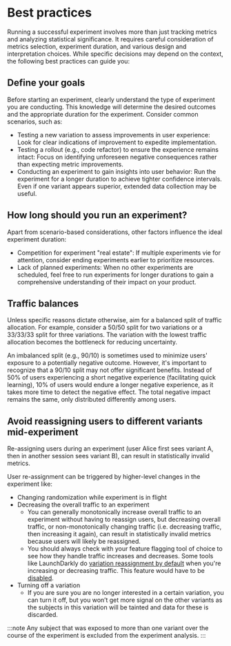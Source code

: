# Best practices

Running a successful experiment involves more than just tracking metrics and analyzing statistical significance. It requires careful consideration of metrics selection, experiment duration, and various design and interpretation choices. While specific decisions may depend on the context, the following best practices can guide you:

## Define your goals

Before starting an experiment, clearly understand the type of experiment you are conducting. This knowledge will determine the desired outcomes and the appropriate duration for the experiment. Consider common scenarios, such as:

- Testing a new variation to assess improvements in user experience: Look for clear indications of improvement to expedite implementation.
- Testing a rollout (e.g., code refactor) to ensure the experience remains intact: Focus on identifying unforeseen negative consequences rather than expecting metric improvements.
- Conducting an experiment to gain insights into user behavior: Run the experiment for a longer duration to achieve tighter confidence intervals. Even if one variant appears superior, extended data collection may be useful.

## How long should you run an experiment?

Apart from scenario-based considerations, other factors influence the ideal experiment duration:

- Competition for experiment "real estate": If multiple experiments vie for attention, consider ending experiments earlier to prioritize resources.
- Lack of planned experiments: When no other experiments are scheduled, feel free to run experiments for longer durations to gain a comprehensive understanding of their impact on your product.

## Traffic balances

Unless specific reasons dictate otherwise, aim for a balanced split of traffic allocation. For example, consider a 50/50 split for two variations or a 33/33/33 split for three variations. The variation with the lowest traffic allocation becomes the bottleneck for reducing uncertainty.

An imbalanced split (e.g., 90/10) is sometimes used to minimize users' exposure to a potentially negative outcome. However, it's important to recognize that a 90/10 split may not offer significant benefits. Instead of 50% of users experiencing a short negative experience (facilitating quick learning), 10% of users would endure a longer negative experience, as it takes more time to detect the negative effect. The total negative impact remains the same, only distributed differently among users.

## Avoid reassigning users to different variants mid-experiment

Re-assigning users during an experiment (user Alice first sees variant A, then in another session sees variant B), can result in statistically invalid metrics.

User re-assignment can be triggered by higher-level changes in the experiment like:

- Changing randomization while experiment is in flight
- Decreasing the overall traffic to an experiment
  - You can generally monotonically increase overall traffic to an experiment without having to reassign users, but decreasing overall traffic, or non-monotonically changing traffic (i.e. decreasing traffic, then increasing it again), can result in statistically invalid metrics because users will likely be reassigned.
  - You should always check with your feature flagging tool of choice to see how they handle traffic increases and decreases. Some tools like LaunchDarkly do [variation reassignment by default](https://docs.launchdarkly.com/home/experimentation/allocation#using-variation-reassignment) when you're increasing or decreasing traffic. This feature would have to be [disabled](https://docs.launchdarkly.com/home/experimentation/allocation#disabling-variation-reassignment).
- Turning off a variation
  - If you are sure you are no longer interested in a certain variation, you can turn it off, but you won’t get more signal on the other variants as the subjects in this variation will be tainted and data for these is discarded.

:::note
Any subject that was exposed to more than one variant over the course of the experiment is excluded from the experiment analysis.
:::
